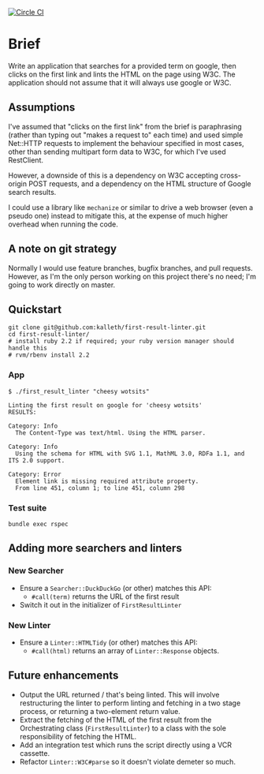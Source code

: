 [![Circle CI](https://circleci.com/gh/kalleth/first-result-linter/tree/master.svg?style=svg)](https://circleci.com/gh/kalleth/first-result-linter/tree/master)

# Brief

Write an application that searches for a provided term on google, then clicks
on the first link and lints the HTML on the page using W3C. The application
should not assume that it will always use google or W3C.

## Assumptions
I've assumed that "clicks on the first link" from the brief is paraphrasing
(rather than typing out "makes a request to" each time) and
used simple Net::HTTP requests to implement the behaviour specified in most
cases, other than sending multipart form data to W3C, for which I've used
RestClient.

However, a downside of this is a dependency on W3C accepting cross-origin POST
requests, and a dependency on the HTML structure of Google search results.

I could use a library like `mechanize` or similar to drive a web browser (even
a pseudo one) instead to mitigate this, at the expense of much higher overhead
when running the code.

## A note on git strategy

Normally I would use feature branches, bugfix branches, and pull requests.
However, as I'm the only person working on this project there's no need; I'm
going to work directly on master.

## Quickstart

    git clone git@github.com:kalleth/first-result-linter.git
    cd first-result-linter/
    # install ruby 2.2 if required; your ruby version manager should handle this
    # rvm/rbenv install 2.2

### App

    $ ./first_result_linter "cheesy wotsits"

    Linting the first result on google for 'cheesy wotsits'
    RESULTS:

    Category: Info
      The Content-Type was text/html. Using the HTML parser.

    Category: Info
      Using the schema for HTML with SVG 1.1, MathML 3.0, RDFa 1.1, and ITS 2.0 support.

    Category: Error
      Element link is missing required attribute property.
      From line 451, column 1; to line 451, column 298


### Test suite

    bundle exec rspec

## Adding more searchers and linters

### New Searcher
* Ensure a `Searcher::DuckDuckGo` (or other) matches this API:
  * `#call(term)` returns the URL of the first result
* Switch it out in the initializer of `FirstResultLinter`

### New Linter
* Ensure a `Linter::HTMLTidy` (or other) matches this API:
  * `#call(html)` returns an array of `Linter::Response` objects.

## Future enhancements
* Output the URL returned / that's being linted. This will involve
  restructuring the linter to perform linting and fetching in a two stage
  process, or returning a two-element return value.
* Extract the fetching of the HTML of the first result from the Orchestrating
  class (`FirstResultLinter`) to a class with the sole responsibility of
  fetching the HTML.
* Add an integration test which runs the script directly using a VCR cassette.
* Refactor `Linter::W3C#parse` so it doesn't violate demeter so much.

